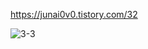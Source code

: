 https://junai0v0.tistory.com/32

![3-3](https://github.com/InitTester/2024-study/assets/148026641/ac39af03-308f-4826-bef3-7446ba22c85a)
